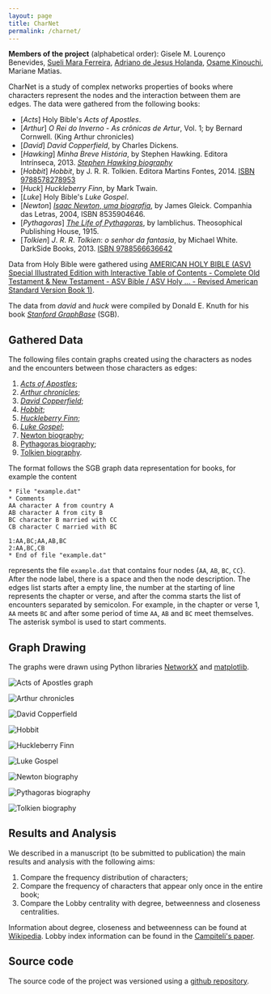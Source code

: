 ```yaml
---
layout: page
title: CharNet
permalink: /charnet/
---
```


**Members of the project** (alphabetical order): Gisele
M. Louren&ccedil;o Benevides, [Sueli Mara
Ferreira](https://www.researchgate.net/profile/Sueli_Ferreira),
[Adriano de Jesus Holanda](http://holanda.xyz/), [Osame
Kinouchi](https://www.researchgate.net/profile/Osame_Kinouchi),
Mariane Matias.


CharNet is a study of complex networks properties of books where
characters represent the nodes and the interaction between them are
edges. The data were gathered from the following books:

- [_Acts_] Holy Bible's _Acts_ _of_ _Apostles_.
- [_Arthur_] _O_ _Rei_ _do_ _Inverno_ - _As_ _crônicas_ _de_ _Artur_, Vol. 1; by Bernard Cornwell. (King Arthur chronicles)
- [_David_] _David_ _Copperfield_, by Charles Dickens.
- [_Hawking_] _Minha_ _Breve_ _História_, by Stephen Hawking. Editora Intrínseca, 2013.
   [*Stephen Hawking biography*](https://goo.gl/1p3osS)
- [_Hobbit_]  _Hobbit_, by J. R. R. Tolkien. Editora Martins Fontes, 2014.
  [ISBN 9788578278953](http://www.isbnsearch.org/isbn/9788578278953)
- [_Huck_] _Huckleberry_ _Finn_, by Mark Twain.
- [_Luke_] Holy Bible's _Luke_ _Gospel_.
- [_Newton_] [_Isaac_ _Newton_, _uma_ _biografia_](https://www.goodreads.com/book/show/17098.Isaac_Newton), by James Gleick. Companhia das Letras, 2004, ISBN 8535904646.
- [_Pythagoras_] [_The_ _Life_ _of_ _Pythagoras_](https://archive.org/details/lifeofpythagoras00iamb), by Iamblichus. Theosophical Publishing House, 1915.
- [_Tolkien_]  _J_. _R_. _R_. _Tolkien_: _o_ _senhor_ _da_ _fantasia_, by Michael White. DarkSide Books, 2013.
   [ISBN 9788566636642](https://goo.gl/sMWEkl)

Data from Holy Bible were gathered using [AMERICAN HOLY BIBLE (ASV)
Special Illustrated Edition with Interactive Table of Contents -
Complete Old Testament & New Testament - ASV Bible / ASV Holy ... -
Revised American Standard Version Book 1)](http://goo.gl/NTRhzT).

The data from _david_ and _huck_ were compiled by Donald E. Knuth for
his book [_Stanford_
_GraphBase_](http://www-cs-faculty.stanford.edu/~knuth/sgb.html)
(SGB).

## Gathered Data 

The following files contain graphs created using the characters as
nodes and the encounters between those characters as edges:

1. [_Acts_ _of_ _Apostles_](https://github.com/ajholanda/charnet/blob/master/data/acts.dat);
2. [_Arthur_ _chronicles_](https://github.com/ajholanda/charnet/blob/master/data/arthur.dat);
3. [_David_ _Copperfield_](https://github.com/ajholanda/charnet/blob/master/sgb/david.dat);
4. [_Hobbit_](https://github.com/ajholanda/charnet/blob/master/data/hobbit.dat);
5. [_Huckleberry_ _Finn_](https://github.com/ajholanda/charnet/blob/master/sgb/huck.dat);
6. [_Luke_ _Gospel_](https://github.com/ajholanda/charnet/blob/master/data/luke.dat);
7. [Newton biography](https://github.com/ajholanda/charnet/blob/master/data/newton.dat);
8. [Pythagoras biography](https://github.com/ajholanda/charnet/blob/master/data/pythagoras.dat);
9. [Tolkien biography](https://github.com/ajholanda/charnet/blob/master/data/tolkien.dat).

The format follows the SGB graph data representation for books, for
example the content

<pre>
<code>* File "example.dat"
* Comments
AA character A from country A
AB character A from city B
BC character B married with CC
CB character C married with BC

1:AA,BC;AA,AB,BC
2:AA,BC,CB
* End of file "example.dat"</code>
</pre>

represents the file `example.dat` that contains four nodes {`AA`,
`AB`, `BC`, `CC`}. After the node label, there is a space and then the
node description. The edges list starts after a empty line, the number
at the starting of line represents the chapter or verse, and after the
comma starts the list of encounters separated by semicolon. For
example, in the chapter or verse 1, `AA` meets `BC` and after some
period of time `AA`, `AB` and `BC` meet themselves. The asterisk
symbol is used to start comments.

## Graph Drawing

The graphs were drawn using Python libraries [NetworkX](https://networkx.github.io/)
and [matplotlib](http://matplotlib.org/).

![_Acts_ _of_ _Apostles_ graph](/assets/img/g-acts.png)

![_Arthur_ _chronicles_](/assets/img/g-arthur.png)

![_David_ _Copperfield_](/assets/img/g-david.png)

![_Hobbit_](/assets/img/g-hobbit.png)

![_Huckleberry_ _Finn_](/assets/img/g-huck.png)

![_Luke_ _Gospel_](/assets/img/g-luke.png)

![Newton biography](/assets/img/g-newton.png)

![Pythagoras biography](/assets/img/g-pythagoras.png)

![Tolkien biography](/assets/img/g-tolkien.png)

## Results and Analysis

We described in a manuscript (to be submitted to publication) the main
results and analysis with the following aims:

1. Compare the frequency distribution of characters;
2. Compare the frequency of characters that appear only once in the entire book;
3. Compare the Lobby centrality with degree, betweenness and closeness centralities.

Information about degree, closeness and betweenness can be found at
[Wikipedia](https://en.wikipedia.org/wiki/Centrality). Lobby index
information can be found in the [Campiteli's
paper](http://www.sciencedirect.com/science/article/pii/S0378437113005839).

## Source code

The source code of the project was versioned using a
[github repository](https://github.com/ajholanda/charnet/).
